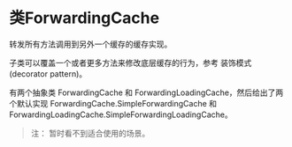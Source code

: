 类ForwardingCache
================

转发所有方法调用到另外一个缓存的缓存实现。

子类可以覆盖一个或者更多方法来修改底层缓存的行为，参考 装饰模式(decorator pattern)。

有两个抽象类 ForwardingCache 和 ForwardingLoadingCache，然后给出了两个默认实现 ForwardingCache.SimpleForwardingCache 和 ForwardingLoadingCache.SimpleForwardingLoadingCache。

> 注： 暂时看不到适合使用的场景。








